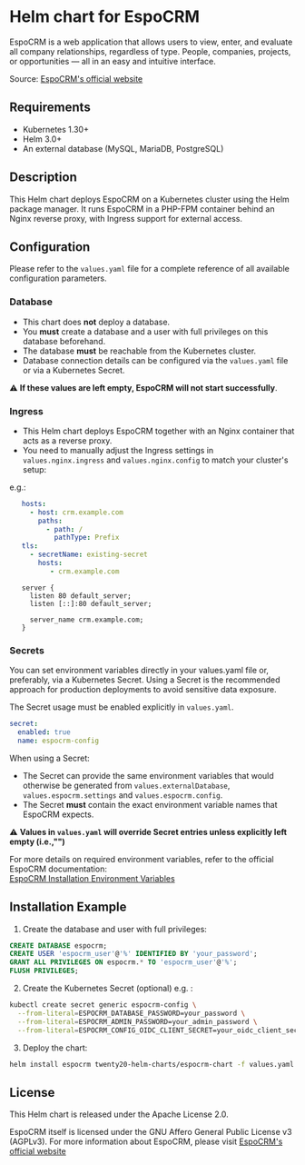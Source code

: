 # Helm chart for EspoCRM

EspoCRM is a web application that allows users to view, enter, and evaluate all company relationships, regardless of type. People, companies, projects, or opportunities — all in an easy and intuitive interface.

Source: [EspoCRM's official website](https://www.espocrm.com)

## Requirements

- Kubernetes 1.30+
- Helm 3.0+
- An external database (MySQL, MariaDB, PostgreSQL)

## Description

This Helm chart deploys EspoCRM on a Kubernetes cluster using the Helm package manager. It runs EspoCRM in a PHP-FPM container behind an Nginx reverse proxy, with Ingress support for external access.

## Configuration

Please refer to the `values.yaml` file for a complete reference of all available configuration parameters.

### Database

- This chart does **not** deploy a database.
- You **must** create a database and a user with full privileges on this database beforehand.
- The database **must** be reachable from the Kubernetes cluster.
- Database connection details can be configured via the `values.yaml` file or via a Kubernetes Secret.

⚠️ **If these values are left empty, EspoCRM will not start successfully**.


### Ingress

- This Helm chart deploys EspoCRM together with an Nginx container that acts as a reverse proxy.
- You need to manually adjust the Ingress settings in `values.nginx.ingress` and `values.nginx.config` to match your cluster's setup:

e.g.:
 ```yaml
    hosts:
      - host: crm.example.com 
        paths:
          - path: /
            pathType: Prefix
    tls:
      - secretName: existing-secret
        hosts:
           - crm.example.com
 ```

 ```nginx
    server {
      listen 80 default_server;
      listen [::]:80 default_server;
      
      server_name crm.example.com;
    }
 ```


### Secrets
You can set environment variables directly in your values.yaml file or, preferably, via a Kubernetes Secret.
Using a Secret is the recommended approach for production deployments to avoid sensitive data exposure.

The Secret usage must be enabled explicitly in `values.yaml`. 
```yaml
secret:
  enabled: true
  name: espocrm-config
```

When using a Secret:
- The Secret can provide the same environment variables that would otherwise be generated from `values.externalDatabase`, `values.espocrm.settings` and `values.espocrm.config`.
- The Secret **must** contain the exact environment variable names that EspoCRM expects.

⚠️ **Values in `values.yaml` will override Secret entries unless explicitly left empty (i.e.,"")**

For more details on required environment variables, refer to the official EspoCRM documentation:  
[EspoCRM Installation Environment Variables](https://docs.espocrm.com/administration/docker/installation/#installation-environments)

## Installation Example
1. Create the database and user with full privileges:
```sql
CREATE DATABASE espocrm;
CREATE USER 'espocrm_user'@'%' IDENTIFIED BY 'your_password';
GRANT ALL PRIVILEGES ON espocrm.* TO 'espocrm_user'@'%';
FLUSH PRIVILEGES;
```
2. Create the Kubernetes Secret (optional) e.g. :
```bash
kubectl create secret generic espocrm-config \
  --from-literal=ESPOCRM_DATABASE_PASSWORD=your_password \
  --from-literal=ESPOCRM_ADMIN_PASSWORD=your_admin_password \
  --from-literal=ESPOCRM_CONFIG_OIDC_CLIENT_SECRET=your_oidc_client_secret
```

3. Deploy the chart:
```bash
helm install espocrm twenty20-helm-charts/espocrm-chart -f values.yaml
```

## License

This Helm chart is released under the Apache License 2.0.

EspoCRM itself is licensed under the GNU Affero General Public License v3 (AGPLv3).
For more information about EspoCRM, please visit [EspoCRM's official website](https://www.espocrm.com)